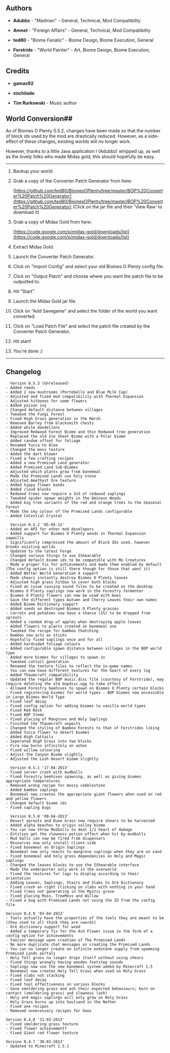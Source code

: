 ## Authors 

- **Adubbz** - "Madman" - General, Technical, Mod Compatibility

- **Amnet** - "Foreign Affairs" - General, Technical, Mod Compatibility

- **ted80** - "Biome Fanatic" - Biome Design, Biome Execution, General

- **Forstride** - "World Painter" - Art, Biome Design, Biome Execution, General

## Credits ##
 
- **gamax92**
 
- **enchilado**
 
- **Tim Rurkowski** - Music author

## World Conversion##
As of Biomes O Plenty 0.5.2, changes have been made so that the number of block ids used by the mod are drastically reduced. However, as a side-effect of these changes, existing worlds will no longer work.

However, thanks to a little Java application I (Adubbz) whipped up, as well as the lovely folks who made Midas gold, this should hopefully be easy.


----------

1. Backup your world

2. Grab a copy of the Converter Patch Generator from here:

	[https://github.com/ted80/BiomesOPlenty/tree/master/BOP%20Converter%20Patch%20Generator](https://github.com/ted80/BiomesOPlenty/tree/master/BOP%20Converter%20Patch%20Generator) (Click on the jar file and then 'View Raw' to download it)

3. Grab a copy of Midas Gold from here:

	[https://code.google.com/p/midas-gold/downloads/list](https://code.google.com/p/midas-gold/downloads/list)

4. Extract Midas Gold.

5. Launch the Converter Patch Generator.

6. Click on "Import Config" and select your old Biomes O Plenty config file.

7. Click on "Output Patch" and choose where you want the patch file to be outputted to.

8. Hit "Start".

9. Launch the Midas Gold jar file.

10. Click on "Add Savegame" and select the folder of the world you want converted.

11. Click on "Load Patch File" and select the patch file created by the Converter Patch Generator.

12. Hit start!

13. You're done :)

----------



## Changelog ##
	  Version 0.5.3 (Unreleased)
	- Added reeds
	- Added 2 new mushrooms (Portobello and Blue Milk Cap)
	- Adjusted and fixed mod compatibility with Thermal Expansion
	- Adjusted hitboxes for some flowers
	- Added poison ivy
	- Changed default distance between villages
	- Tweaked the Fungi Forest
	- Fixed High Grass generation in the Marsh
	- Removed Barley from blacksmith chests
	- Added white dandelions
	- Improved Redwood Forest Biome and thin Redwood tree generation
	- Replaced the old Ice Sheet Biome with a Polar biome
	- Added random offset for foliage
	- Renamed Yucca to Aloe
	- Changed the moss texture
	- Added the dart blower
	- Fixed a few crafting recipes
	- Added a new Promised Land generator
	- Added Promised Land Sub-Biomes
	- Adjusted which plants grow from bonemeal
	- Made the Promised Lands use holy stone
	- Adjusted Amethyst Ore texture
	- Added hippy flower bands
	- Added cloud blocks
	- Redwood trees now require a 3x3 of redwood saplings
	- Tweaked spider spawn weights in the Ominous Woods
	- Added big tree variants of the red and orange trees to the Seasonal Forest
	- Made the sky colour of the Promised Lands configurable
	- Added Celestial Crystal

      Version 0.5.2 '05-05-13'
    - Added an API for other mod developers
    - Added support for Biomes O Plenty woods in Thermal Expansion sawmills
    - Significantly compressed the amount of Block IDs used, however breaks existing worlds
    - Updated to the latest Forge
    - Changed various things to use IShearable
    - Changed default biome ids to be compatible with Mo Creatures
    - Made a proper fix for achievements and made them enabled by default (The config option is still there though for those that want it)
    - Added Better World Generation 4 support
    - Made shears instantly destroy Biomes O Plenty leaves
    - Adjusted high grass hitbox to cover both blocks
    - Fixed an issue causing sound files to be created on the desktop
    - Biomes O Plenty saplings now work in the Forestry fermenter
    - Biomes O Plenty flowers can now be used with bees
    - Gave the different types Autumn and Cherry Leaves their own names
    - Added Biome Dictionary support
    - Added seeds on destroyed Biomes O Plenty grasses
    - Carrots and potatoes now have a chance (1%) to be dropped from sprouts
    - Added a random drop of apples when destroying apple leaves
    - Added flowers to plants created on bonemeal use
    - Tweaked the recipe for bamboo thatching
    - Bamboo now acts as sticks
    - Hopefully fixed saplings once and for all
    - Added hardcoded foliage colours
    - Added configurable spawn distance between villages in the BOP world type
    - Added more biomes for villages to spawn in
    - Tweaked cattail generation
    - Renamed the texture files to reflect the in-game names
    - You can now have different textures for the heart of every log
    - Added Thaumcraft compatibility
    - Updated the regular BOP music disc file (courtesy of Forstride), may require deleting the old bopdisc.ogg to take effect
    - Allowed Forestry beehives to spawn on Biomes O Plenty certain blocks
    - Fixed registering biomes for world types - BOP biomes now accessible in Large Biomes World Type
    - Fixed leaf decay
    - Fixed config option for adding biomes to vanilla world types
    - Fixed Red Rock
    - Fixed BOP Items
    - Fixed placing of Mangrove and Holy Saplings
    - Finished the Thaumcraft aspects
    - Changed the styling of Bamboo Forests to that of Forstrides liking
    - Added Yucca flower to desert biomes
    - Added High Cattails
    - Seperated High Grass into two blocks
    - Fire now burns infinitely on ashes
    - Fixed willow colouring
    - Adjust the Canyon Biome slightly
    - Adjusted the Lush Desert biome slightly

      Version 0.5.1 '17-04-2013'
    - Fixed server crash with mudballs 
    - Fixed Forestry beehives spawning, as well as giving biomes appropriate temperatures
    - Removed wrong recipe for mossy cobblestone
    - Added bamboo saplings
    - Bonemeal now creates the appropriate giant flowers when used on red and yellow flowers
    - Changed default biome ids
    - Fixed sapling bugs

      Version 0.5.0 '09-04-2013'
    - Desert sprouts and Dune Grass now require shears to be harvested
    - Added alpha beaches to origin valley biome
    - You can now throw Mudballs to deal 1/2 heart of damage
    - Entities get the slowness potion effect when hit by mudballs
    - Mud balls can now be fired from dispensers
    - Resources now only install client-side
    - Fixed bonemeal on Origin Saplings
    - Bonemeal now only reacts to mangrove saplings when they are on sand
    - Fixed bonemeal and holy grass dependancies on Holy and Magic saplings
    - Changed the leaves blocks to use the IShearable interface
    - Made the enderporter only work in the overworld
    - Fixed the textures for logs to display according to their orientation
    - Adding Leaves, Saplings, Stairs and Slabs to Ore Dictionary
    - Fixed crash on right clicking on slabs with nothing in your hand
    - Fixed trees not generating in the Mystic grove
    - Fixed placing Moss, TreeMoss and Willow
    - Fixed a bug with Promised Lands not using the ID from the config file
    
    Version 0.4.9 '03-04-2013'
    - Tools actually have the properties of the tools they are meant to be (they used to all think they are swords)
    - Ore dictionary support for wood
    - Added a temporary fix for the Ach Flower issue in the form of a config option for achievements
    - Fancier message upon creation of The Promised Lands
    - No more duplicate chat messages on creating the Promised Lands
    - You can no longer create an infinite endstone supply from spamming Promised Lands portals
    - Holy Tall grass no longer drops itself without using shears
    - Fixed things wrongly having wooden footstep sounds
    - Saplings now use the new bonemeal system added by Minecraft 1.5
    - Bonemeal now creates Holy Tall Grass when used on Holy Grass
    - Fixed slabs not stacking
    - Fixed leaf decay
    - Fixed tool effectiveness on various blocks
    - Gave smoldering grass and ash their expected behaviours; burn on contact (smoldering grass) and slowness (ash)
    - Holy and magic saplings will only grow on Holy Grass
    - Holy Grass burns up into Soulsand in the Nether
    - Fixed axe recipes
    - Removed unnecessary recipes for hoes
    
    Version 0.4.8 '31-03-2013' 
    - Fixed smoldering grass texture
    - Fixed flower achievement?
    - Fixed Giant red flower texture

    Version 0.4.7 '30-03-2013' 
    - Updated to Minecraft 1.5.1
